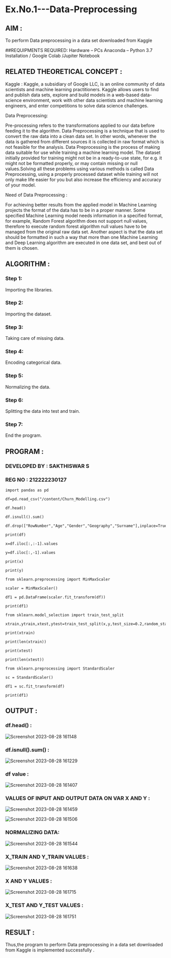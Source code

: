# Ex.No.1---Data-Preprocessing

## AIM :

To perform Data preprocessing in a data set downloaded from Kaggle

##REQUIPMENTS REQUIRED:
Hardware – PCs
Anaconda – Python 3.7 Installation / Google Colab /Jupiter Notebook

## RELATED THEORETICAL CONCEPT :

Kaggle :
Kaggle, a subsidiary of Google LLC, is an online community of data scientists and machine learning practitioners. Kaggle allows users to find and publish data sets, explore and build models in a web-based data-science environment, work with other data scientists and machine learning engineers, and enter competitions to solve data science challenges.

Data Preprocessing:

Pre-processing refers to the transformations applied to our data before feeding it to the algorithm. Data Preprocessing is a technique that is used to convert the raw data into a clean data set. In other words, whenever the data is gathered from different sources it is collected in raw format which is not feasible for the analysis.
Data Preprocessing is the process of making data suitable for use while training a machine learning model. The dataset initially provided for training might not be in a ready-to-use state, for e.g. it might not be formatted properly, or may contain missing or null values.Solving all these problems using various methods is called Data Preprocessing, using a properly processed dataset while training will not only make life easier for you but also increase the efficiency and accuracy of your model.

Need of Data Preprocessing :

For achieving better results from the applied model in Machine Learning projects the format of the data has to be in a proper manner. Some specified Machine Learning model needs information in a specified format, for example, Random Forest algorithm does not support null values, therefore to execute random forest algorithm null values have to be managed from the original raw data set.
Another aspect is that the data set should be formatted in such a way that more than one Machine Learning and Deep Learning algorithm are executed in one data set, and best out of them is chosen.


## ALGORITHM :

### Step 1:

Importing the libraries.

### Step 2:

Importing the dataset.

### Step 3:

Taking care of missing data.

### Step 4:

Encoding categorical data.

### Step 5:

Normalizing the data.

### Step 6:

Splitting the data into test and train.

### Step 7:

End the program.

## PROGRAM :

### DEVELOPED BY : SAKTHISWAR S
### REG NO : 212222230127

```
import pandas as pd

df=pd.read_csv("/content/Churn_Modelling.csv")

df.head()

df.isnull().sum()

df.drop(["RowNumber","Age","Gender","Geography","Surname"],inplace=True,axis=1)

print(df)

x=df.iloc[:,:-1].values

y=df.iloc[:,-1].values

print(x)

print(y)

from sklearn.preprocessing import MinMaxScaler

scaler = MinMaxScaler()

df1 = pd.DataFrame(scaler.fit_transform(df))

print(df1)

from sklearn.model_selection import train_test_split

xtrain,ytrain,xtest,ytest=train_test_split(x,y,test_size=0.2,random_state=2)

print(xtrain)

print(len(xtrain))

print(xtest)

print(len(xtest))

from sklearn.preprocessing import StandardScaler

sc = StandardScaler()

df1 = sc.fit_transform(df)

print(df1)
```

## OUTPUT :

### df.head() :

![Screenshot 2023-08-28 161148](https://github.com/Abrinnisha6/Ex.No.1---Data-Preprocessing/assets/118889454/0ea2d5d8-f985-4ba8-9390-b47ce4e2f8c2)

### df.isnull().sum() :

![Screenshot 2023-08-28 161229](https://github.com/Abrinnisha6/Ex.No.1---Data-Preprocessing/assets/118889454/2c4c7db6-fb1f-4feb-a7a7-3f50bc81710a)

### df value :

![Screenshot 2023-08-28 161407](https://github.com/Abrinnisha6/Ex.No.1---Data-Preprocessing/assets/118889454/dfa69f88-93fd-411a-a489-6f856f786c21)

### VALUES OF INPUT AND OUTPUT DATA ON VAR X AND Y :

![Screenshot 2023-08-28 161459](https://github.com/Abrinnisha6/Ex.No.1---Data-Preprocessing/assets/118889454/e479141c-f60c-44b8-8c0a-c0733e74670e)

![Screenshot 2023-08-28 161506](https://github.com/Abrinnisha6/Ex.No.1---Data-Preprocessing/assets/118889454/a32b1459-cbd3-44a9-a2e8-079f9f762a8f)


### NORMALIZING DATA:

![Screenshot 2023-08-28 161544](https://github.com/Abrinnisha6/Ex.No.1---Data-Preprocessing/assets/118889454/53188c26-e359-4cf8-aa1b-1df5073b35a1)


### X_TRAIN AND Y_TRAIN VALUES :

![Screenshot 2023-08-28 161638](https://github.com/Abrinnisha6/Ex.No.1---Data-Preprocessing/assets/118889454/73f46868-d029-4946-a929-7b93ef538ec2)


### X AND Y VALUES :

![Screenshot 2023-08-28 161715](https://github.com/Abrinnisha6/Ex.No.1---Data-Preprocessing/assets/118889454/4a85cb4d-40b2-4342-9949-7d1a35334ab6)

### X_TEST AND Y_TEST VALUES :

![Screenshot 2023-08-28 161751](https://github.com/Abrinnisha6/Ex.No.1---Data-Preprocessing/assets/118889454/8c23e0b3-b34e-4785-bdf5-89a7bbfa1a31)


## RESULT :

Thus,the program to perform Data preprocessing in a data set downloaded from Kaggle is implemented successfully .
